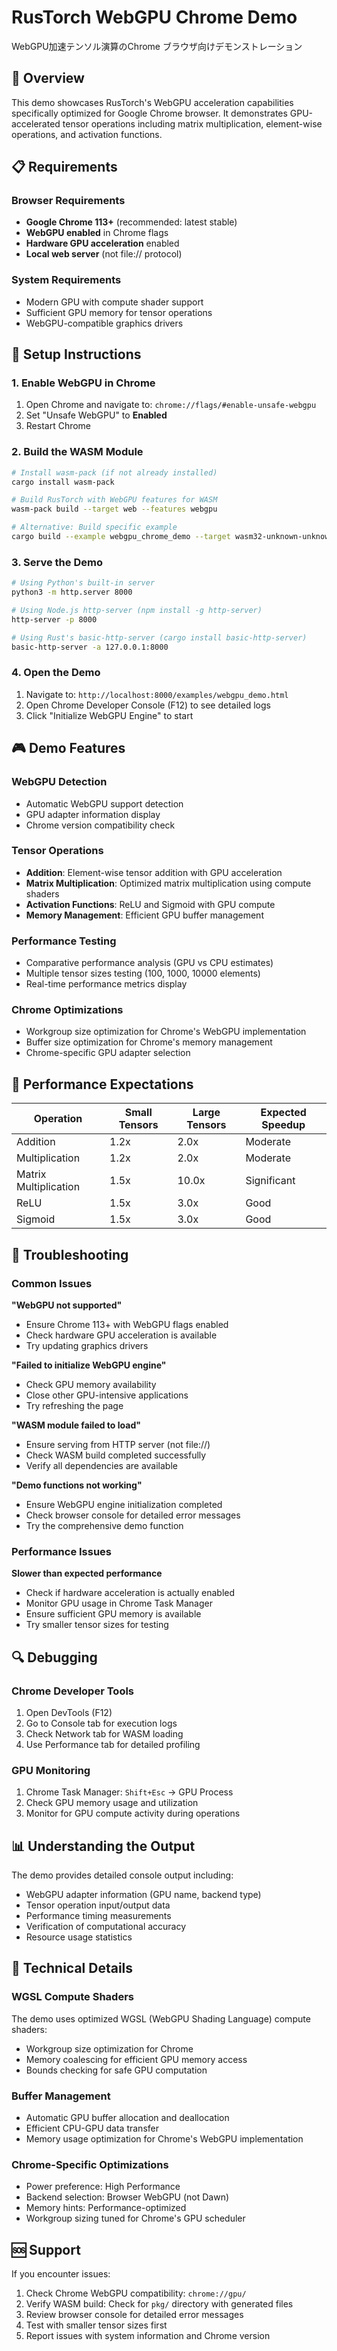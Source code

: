 # RusTorch WebGPU Chrome Demo

WebGPU加速テンソル演算のChrome ブラウザ向けデモンストレーション

## 🎯 Overview

This demo showcases RusTorch's WebGPU acceleration capabilities specifically optimized for Google Chrome browser. It demonstrates GPU-accelerated tensor operations including matrix multiplication, element-wise operations, and activation functions.

## 📋 Requirements

### Browser Requirements
- **Google Chrome 113+** (recommended: latest stable)
- **WebGPU enabled** in Chrome flags
- **Hardware GPU acceleration** enabled
- **Local web server** (not file:// protocol)

### System Requirements
- Modern GPU with compute shader support
- Sufficient GPU memory for tensor operations
- WebGPU-compatible graphics drivers

## 🔧 Setup Instructions

### 1. Enable WebGPU in Chrome

1. Open Chrome and navigate to: `chrome://flags/#enable-unsafe-webgpu`
2. Set "Unsafe WebGPU" to **Enabled**
3. Restart Chrome

### 2. Build the WASM Module

```bash
# Install wasm-pack (if not already installed)
cargo install wasm-pack

# Build RusTorch with WebGPU features for WASM
wasm-pack build --target web --features webgpu

# Alternative: Build specific example
cargo build --example webgpu_chrome_demo --target wasm32-unknown-unknown --features webgpu
```

### 3. Serve the Demo

```bash
# Using Python's built-in server
python3 -m http.server 8000

# Using Node.js http-server (npm install -g http-server)
http-server -p 8000

# Using Rust's basic-http-server (cargo install basic-http-server)
basic-http-server -a 127.0.0.1:8000
```

### 4. Open the Demo

1. Navigate to: `http://localhost:8000/examples/webgpu_demo.html`
2. Open Chrome Developer Console (F12) to see detailed logs
3. Click "Initialize WebGPU Engine" to start

## 🎮 Demo Features

### WebGPU Detection
- Automatic WebGPU support detection
- GPU adapter information display
- Chrome version compatibility check

### Tensor Operations
- **Addition**: Element-wise tensor addition with GPU acceleration
- **Matrix Multiplication**: Optimized matrix multiplication using compute shaders
- **Activation Functions**: ReLU and Sigmoid with GPU compute
- **Memory Management**: Efficient GPU buffer management

### Performance Testing
- Comparative performance analysis (GPU vs CPU estimates)
- Multiple tensor sizes testing (100, 1000, 10000 elements)
- Real-time performance metrics display

### Chrome Optimizations
- Workgroup size optimization for Chrome's WebGPU implementation
- Buffer size optimization for Chrome's memory management
- Chrome-specific GPU adapter selection

## 🚀 Performance Expectations

| Operation | Small Tensors | Large Tensors | Expected Speedup |
|-----------|---------------|---------------|------------------|
| Addition | 1.2x | 2.0x | Moderate |
| Multiplication | 1.2x | 2.0x | Moderate |
| Matrix Multiplication | 1.5x | 10.0x | Significant |
| ReLU | 1.5x | 3.0x | Good |
| Sigmoid | 1.5x | 3.0x | Good |

## 🐛 Troubleshooting

### Common Issues

**"WebGPU not supported"**
- Ensure Chrome 113+ with WebGPU flags enabled
- Check hardware GPU acceleration is available
- Try updating graphics drivers

**"Failed to initialize WebGPU engine"**
- Check GPU memory availability
- Close other GPU-intensive applications
- Try refreshing the page

**"WASM module failed to load"**
- Ensure serving from HTTP server (not file://)
- Check WASM build completed successfully
- Verify all dependencies are available

**"Demo functions not working"**
- Ensure WebGPU engine initialization completed
- Check browser console for detailed error messages
- Try the comprehensive demo function

### Performance Issues

**Slower than expected performance**
- Check if hardware acceleration is actually enabled
- Monitor GPU usage in Chrome Task Manager
- Ensure sufficient GPU memory is available
- Try smaller tensor sizes for testing

## 🔍 Debugging

### Chrome Developer Tools
1. Open DevTools (F12)
2. Go to Console tab for execution logs
3. Check Network tab for WASM loading
4. Use Performance tab for detailed profiling

### GPU Monitoring
1. Chrome Task Manager: `Shift+Esc` → GPU Process
2. Check GPU memory usage and utilization
3. Monitor for GPU compute activity during operations

## 📊 Understanding the Output

The demo provides detailed console output including:
- WebGPU adapter information (GPU name, backend type)
- Tensor operation input/output data
- Performance timing measurements  
- Verification of computational accuracy
- Resource usage statistics

## 🔬 Technical Details

### WGSL Compute Shaders
The demo uses optimized WGSL (WebGPU Shading Language) compute shaders:
- Workgroup size optimization for Chrome
- Memory coalescing for efficient GPU memory access
- Bounds checking for safe GPU computation

### Buffer Management
- Automatic GPU buffer allocation and deallocation
- Efficient CPU-GPU data transfer
- Memory usage optimization for Chrome's WebGPU implementation

### Chrome-Specific Optimizations
- Power preference: High Performance
- Backend selection: Browser WebGPU (not Dawn)
- Memory hints: Performance-optimized
- Workgroup sizing tuned for Chrome's GPU scheduler

## 🆘 Support

If you encounter issues:
1. Check Chrome WebGPU compatibility: `chrome://gpu/`
2. Verify WASM build: Check for `pkg/` directory with generated files
3. Review browser console for detailed error messages
4. Test with smaller tensor sizes first
5. Report issues with system information and Chrome version